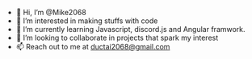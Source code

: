 - 👋 Hi, I’m @Mike2068
- 👀 I’m interested in making stuffs with code
- 🌱 I’m currently learning Javascript, discord.js and Angular framwork.
- 💞️ I’m looking to collaborate in projects that spark my interest
- 📫 Reach out to me at ductai2068@gmail.com

<!---
Mike2068/Mike2068 is a ✨ special ✨ repository because its `README.md` (this file) appears on your GitHub profile.
You can click the Preview link to take a look at your changes.
--->
